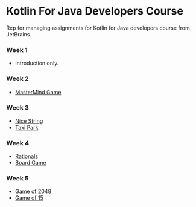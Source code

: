 # Kotlin For Java Developers Course
Rep for managing assignments for Kotlin for Java developers course from JetBrains.

### Week 1
* Introduction only.
### Week 2
* [MasterMind Game](https://github.com/Sharkaboi/Kotlin-for-java-devs-course/tree/master/Mastermind)
### Week 3
* [Nice String](https://github.com/Sharkaboi/Kotlin-for-java-devs-course/tree/master/Nice%20String)
* [Taxi Park](https://github.com/Sharkaboi/Kotlin-for-java-devs-course/tree/master/Taxi%20Park)
### Week 4
* [Rationals](https://github.com/Sharkaboi/Kotlin-for-java-devs-course/tree/master/Rationals)
* [Board Game](https://github.com/Sharkaboi/Kotlin-for-java-devs-course/tree/master/Board)
### Week 5
* [Game of 2048](https://github.com/Sharkaboi/Kotlin-for-java-devs-course/tree/master/GameOf2048)
* [Game of 15](https://github.com/Sharkaboi/Kotlin-for-java-devs-course/tree/master/GameOfFifteen)
